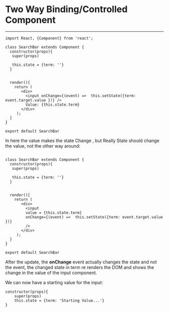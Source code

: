 # Two Way Binding/Controlled Component

---

```
import React, {Component} from 'react';

class SearchBar extends Component {
  constructor(props){
   super(props)
   
   this.state = {term: ''}
  }
  
   
  render(){
    return (
       <div>
         <input onChange={(event) =>  this.setState({term: event.target.value })} />
         Value: {this.state.term}
       </div>
     );
  }   
}

export default SearchBar
```

In here the value makes the state Change , but Really State should change the value, not the other way around: 

```

class SearchBar extends Component {
  constructor(props){
   super(props)
   
   this.state = {term: ''}
  }
  
   
  render(){
    return (
       <div>
         <input 
         value = {this.state.term}
         onChange={(event) =>  this.setState({term: event.target.value })} 
         />
       </div>
     );
  }   
}

export default SearchBar
```

After the update, the **onChange** event actually changes the state and not the event, the changed state in term re renders the DOM and shows the change in the value of the input component. 

We can now have a starting value for the input: 

```
constructor(props){
    super(props)
    this.state = {term: 'Starting Value...'}
}
```





